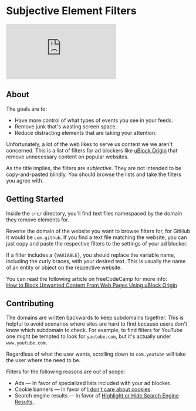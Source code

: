 # Subjective Element Filters
[![Matrix]][matrix-community]

## About
The goals are to:
* Have more control of what types of events you see in your feeds.
* Remove junk that's wasting screen space.
* Reduce distracting elements that are taking your attention.

Unfortunately, a lot of the web likes to serve us content we we aren't
concerned. This is a list of filters for ad blockers like [uBlock Origin](https://ublockorigin.com/)
that remove unnecessary content on popular websites.

As the title implies, the filters are _subjective_. They are not intended to
be copy-and-pasted blindly. You should browse the lists and take the filters
you agree with.

## Getting Started
Inside the `src/` directory, you'll find text files namespaced by the domain
they remove elements for.

Reverse the domain of the website you want to browse filters for, for GitHub it
would be `com.github`. If you find a text file matching the website, you can
just copy and paste the respective filters to the settings of your ad blocker.

If a filter includes a `{VARIABLE}`, you should replace the variable name,
including the curly braces, with your desired text. This is usually the name of
an entity or object on the respective website.

You can read the following article on freeCodeCamp for more info:  
[How to Block
Unwanted Content From Web Pages Using uBlock Origin](https://www.freecodecamp.org/news/how-to-block-content-from-web-pages-using-ublock-origin/)

## Contributing
The domains are written backwards to keep subdomains together. This is helpful
to avoid scenarios where sites are hard to find because users don't know which
subdomain to check. For example, to find filters for YouTube one might be
tempted to look for `youtube.com`, but it's actually under `www.youtube.com`.

Regardless of what the user wants, scrolling down to `com.youtube` will take
the user where the need to be.

Filters for the following reasons are out of scope:
* Ads — In favor of specialized lists included with your ad blocker.
* Cookie banners — In favor of [I don't care about cookies](https://www.i-dont-care-about-cookies.eu/).
* Search engine results — In favor of [Highlight or Hide Search Engine Results](https://github.com/pistom/hohser).

[matrix-community]: https://matrix.to/#/!bVaYOBVQxZkGOMpzkc:matrix.org "Matrix Invite"
[Matrix]: https://img.shields.io/matrix/elypia:matrix.org?logo=matrix "Matrix Shield"

